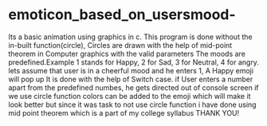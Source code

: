 # emoticon_based_on_usersmood-
Its a basic animation using graphics in c.
This program is done without the in-built function(circle), Circles are drawn with the help of mid-point theorem in Computer graphics with the valid parameters
The moods are predefined.Example 1 stands for Happy, 2 for Sad, 3 for Neutral, 4 for angry.
lets assume that user is in a cheerful mood and he enters 1, A Happy emoji will pop up
It is done with the help of Switch case.
if User enters a number apart from the predefined numbes, he gets directed out of console screen 
if we use circle function colors can be added to the emoji which will make it look better but since it was task to not use circle function i have done using mid point theorem which is a part of my college syllabus
THANK YOU!
